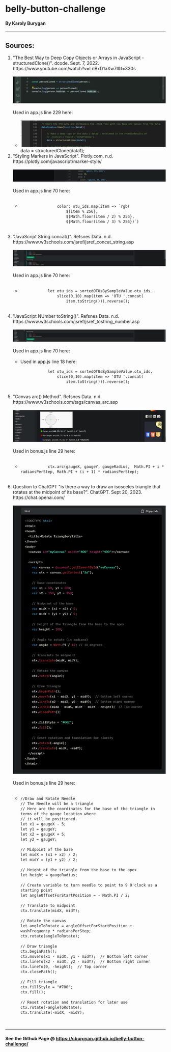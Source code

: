 # belly-button-challenge

 #### By Karoly Burygan
---
## Sources:
<ol>
    <li>
        "The Best Way to Deep Copy Objects or Arrays in JavaScript - structuredClone()". dcode. Sept. 7, 2022. https://www.youtube.com/watch?v=LnBxD1aXw7I&t=330s <br><br>
                <img src='./images/dcode_structuredClone_function_javascript.png'>
                <br><br>
                Used in app.js line 229 here: <br><br>
        <ul>
            <li>
                <img src='./images/structuredClone_appjs_myCode.png'>
                data = structuredClone(data1);
<br>
            </li>
        </ul>
   </li>
   <li>
        "Styling Markers in JavaScript". Plotly.com. n.d. https://plotly.com/javascript/marker-style/<br><br>
                <img src='./images/rgb_function.png'><br><br>
                Used in app.js line 70 here: <br><br>
        <ul>
            <li>
                    

                    color: otu_ids.map(item => `rgb(
                        ${item % 256}, 
                        ${Math.floor(item / 2) % 256}, 
                        ${Math.floor(item / 3) % 256})`)
<br>
            </li>
        </ul>
   </li>
   <li>
        "JavaScript String concat()". Refsnes Data. n.d. https://www.w3schools.com/jsref/jsref_concat_string.asp<br><br>
                <img src='./images/w3schools_concat_method.png'><br><br>
                Used in app.js line 70 here: <br><br>
        <ul>
            <li>
                
                let otu_ids = sortedOTUsBySampleValue.otu_ids.
                    slice(0,10).map(item => 'OTU '.concat(
                        item.toString())).reverse();
<br>
            </li>
        </ul>
   </li>
   <li>
        "JavaScript NUmber toString()". Refsnes Data. n.d. https://www.w3schools.com/jsref/jsref_tostring_number.asp<br><br>
                <img src='./images/w3schools_toString_function_explanation.png'><br><br>
                Used in app.js line 70 here: <br><br>
        <ul>
            <li>
                Used in app.js line 18 here: 
                
                let otu_ids = sortedOTUsBySampleValue.otu_ids.
                    slice(0,10).map(item => 'OTU '.concat(
                        item.toString())).reverse();
<br>
            </li>
        </ul>
   </li>
   <li>
        "Canvas arc() Method". Refsnes Data. n.d. https://www.w3schools.com/tags/canvas_arc.asp<br><br>
                <img src='./images/w3schools_arc_method_explanation.png'><br><br>
                Used in bonus.js line 29 here: <br><br>
        <ul>
            <li>
                
                ctx.arc(gaugeX, gaugeY, gaugeRadius,  Math.PI + i * radiansPerStep, Math.PI + (i + 1) * radiansPerStep);
<br>
            </li>
        </ul>
   </li>
   <li>
        Question to ChatGPT "is there a way to draw an isosceles triangle that rotates at the midpoint of its base?". ChatGPT. Sept 20, 2023. https://chat.openai.com/<br><br>
                <img src='./images/chatgpt_rotating_triangle.png'><br><br>
                Used in bonus.js line 29 here: <br><br>
        <ul>
            <li>
                

                
    //Draw and Rotate Needle
    // The Needle will be a triangle
    // Here are the coordinates for the base of the triangle in terms of the gauge location where
    // it will be positioned.
    let x1 = gaugeX - 5;
    let y1 = gaugeY;
    let x2 = gaugeX + 5;
    let y2 = gaugeY;

    // Midpoint of the base
    let midX = (x1 + x2) / 2;
    let midY = (y1 + y2) / 2;

    // Height of the triangle from the base to the apex
    let height = gaugeRadius;

    // Create variable to turn needle to point to 9 O'clock as a starting point
    let angleOffsetForStartPosition = - Math.PI / 2; 

    // Translate to midpoint
    ctx.translate(midX, midY);

    // Rotate the canvas
    let angleToRotate = angleOffsetForStartPosition +  washFrequency * radiansPerStep;
    ctx.rotate(angleToRotate);

    // Draw triangle
    ctx.beginPath();
    ctx.moveTo(x1 - midX, y1 - midY);  // Bottom left corner
    ctx.lineTo(x2 - midX, y2 - midY);  // Bottom right corner
    ctx.lineTo(0, -height);  // Top corner
    ctx.closePath();

    // Fill triangle
    ctx.fillStyle = "#700";
    ctx.fill();

    // Reset rotation and translation for later use
    ctx.rotate(-angleToRotate);
    ctx.translate(-midX, -midY);
<br>
            </li>
        </ul>
   </li>

</ol>

---
#### See the Github Page @ https://cburgyan.github.io/belly-button-challenge/